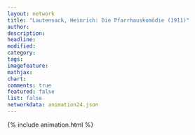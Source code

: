 ```yaml
---
layout: network
title: "Lautensack, Heinrich: Die Pfarrhauskomödie (1911)"
author:
description:
headline:
modified:
category:
tags:
imagefeature: 
mathjax: 
chart: 
comments: true
featured: false
list: false
networkdata: animation24.json
---
```

{% include animation.html %}
